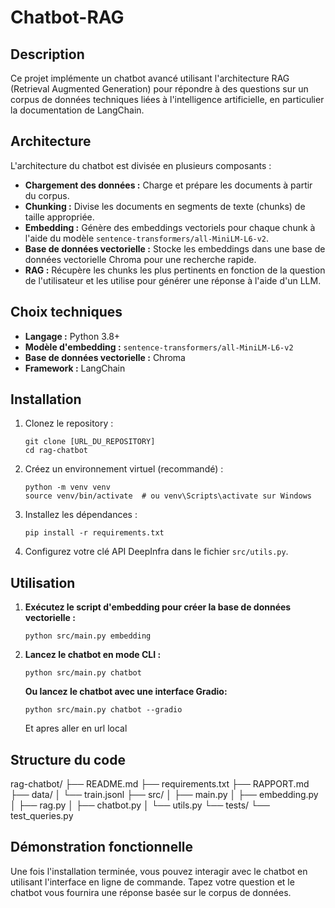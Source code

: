 # Chatbot-RAG

## Description

Ce projet implémente un chatbot avancé utilisant l'architecture RAG (Retrieval Augmented Generation) pour répondre à des questions sur un corpus de données techniques liées à l'intelligence artificielle, en particulier la documentation de LangChain.

## Architecture

L'architecture du chatbot est divisée en plusieurs composants :

*   **Chargement des données :**  Charge et prépare les documents à partir du corpus.
*   **Chunking :**  Divise les documents en segments de texte (chunks) de taille appropriée.
*   **Embedding :**  Génère des embeddings vectoriels pour chaque chunk à l'aide du modèle `sentence-transformers/all-MiniLM-L6-v2`.
*   **Base de données vectorielle :**  Stocke les embeddings dans une base de données vectorielle Chroma pour une recherche rapide.
*   **RAG :**  Récupère les chunks les plus pertinents en fonction de la question de l'utilisateur et les utilise pour générer une réponse à l'aide d'un LLM.

## Choix techniques

*   **Langage :**  Python 3.8+
*   **Modèle d'embedding :**  `sentence-transformers/all-MiniLM-L6-v2`
*   **Base de données vectorielle :**  Chroma
*   **Framework :**  LangChain

## Installation

1.  Clonez le repository :

    ```
    git clone [URL_DU_REPOSITORY]
    cd rag-chatbot
    ```
2.  Créez un environnement virtuel (recommandé) :

    ```
    python -m venv venv
    source venv/bin/activate  # ou venv\Scripts\activate sur Windows
    ```
3.  Installez les dépendances :

    ```
    pip install -r requirements.txt
    ```
4.  Configurez votre clé API DeepInfra dans le fichier `src/utils.py`.

## Utilisation

1.  **Exécutez le script d'embedding pour créer la base de données vectorielle :**

    ```
    python src/main.py embedding
    ```
2.  **Lancez le chatbot en mode CLI :**

    ```
    python src/main.py chatbot
    ```
    **Ou lancez le chatbot avec une interface Gradio:**

    ```
    python src/main.py chatbot --gradio
    ```
    Et apres aller en url local

## Structure du code
rag-chatbot/
├── README.md
├── requirements.txt
├── RAPPORT.md
├── data/
│ └── train.jsonl
├── src/
│ ├── main.py
│ ├── embedding.py
│ ├── rag.py
│ ├── chatbot.py
│ └── utils.py
└── tests/
└── test_queries.py

## Démonstration fonctionnelle

Une fois l'installation terminée, vous pouvez interagir avec le chatbot en utilisant l'interface en ligne de commande. Tapez votre question et le chatbot vous fournira une réponse basée sur le corpus de données.